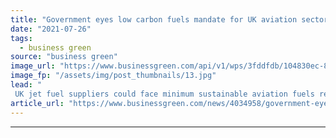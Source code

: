 ```yaml
---
title: "Government eyes low carbon fuels mandate for UK aviation sector"
date: "2021-07-26"
tags: 
  - business green
source: "business green"
image_url: "https://www.businessgreen.com/api/v1/wps/3fddfdb/104830ec-8d73-49ed-8509-0fa443e9079f/2/fueling-aircraft-wing-with-fuel-trucks-185x114.jpg"
image_fp: "/assets/img/post_thumbnails/13.jpg"
lead: "
 UK jet fuel suppliers could face minimum sustainable aviation fuels requirements from 2025 under government plans ..."
article_url: "https://www.businessgreen.com/news/4034958/government-eyes-low-carbon-fuels-mandate-uk-aviation-sector"
---
```


---
